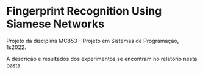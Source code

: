 # Fingerprint Recognition Using Siamese Networks
Projeto da disciplina MC853 - Projeto em Sistemas de Programação, 1s2022.

A descrição e resultados dos experimentos se encontram no relatório nesta pasta.

